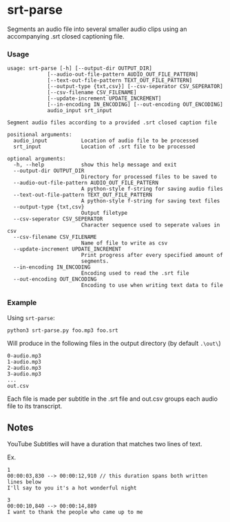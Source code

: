 # srt-parse
Segments an audio file into several smaller audio clips using an accompanying .srt closed captioning file.

### Usage

    usage: srt-parse [-h] [--output-dir OUTPUT_DIR]
                 [--audio-out-file-pattern AUDIO_OUT_FILE_PATTERN]
                 [--text-out-file-pattern TEXT_OUT_FILE_PATTERN]
                 [--output-type {txt,csv}] [--csv-seperator CSV_SEPERATOR]
                 [--csv-filename CSV_FILENAME]
                 [--update-increment UPDATE_INCREMENT]
                 [--in-encoding IN_ENCODING] [--out-encoding OUT_ENCODING]
                 audio_input srt_input

    Segment audio files according to a provided .srt closed caption file

    positional arguments:
      audio_input           Location of audio file to be processed
      srt_input             Location of .srt file to be processed

    optional arguments:
      -h, --help            show this help message and exit
      --output-dir OUTPUT_DIR
                            Directory for processed files to be saved to
      --audio-out-file-pattern AUDIO_OUT_FILE_PATTERN
                            A python-style f-string for saving audio files
      --text-out-file-pattern TEXT_OUT_FILE_PATTERN
                            A python-style f-string for saving text files
      --output-type {txt,csv}
                            Output filetype
      --csv-seperator CSV_SEPERATOR
                            Character sequence used to seperate values in csv
      --csv-filename CSV_FILENAME
                            Name of file to write as csv
      --update-increment UPDATE_INCREMENT
                            Print progress after every specified amount of
                            segments.
      --in-encoding IN_ENCODING
                            Encoding used to read the .srt file
      --out-encoding OUT_ENCODING
                            Encoding to use when writing text data to file


### Example
Using `srt-parse`:

    python3 srt-parse.py foo.mp3 foo.srt

Will produce in the following files in the output directory (by default `.\out\`)

    0-audio.mp3
    1-audio.mp3
    2-audio.mp3
    3-audio.mp3
    ...
    out.csv
    
Each file is made per subtitle in the .srt file and out.csv groups each audio file to its transcript.

## Notes

YouTube Subtitles will have a duration that matches two lines of text.

Ex.
```
1
00:00:03,830 --> 00:00:12,910 // this duration spans both written lines below
I'll say to you it's a hot wonderful night

3
00:00:10,840 --> 00:00:14,889
I want to thank the people who came up to me
```

